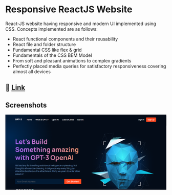 
# Responsive ReactJS Website 
React-JS website having responsive and modern UI implemented using CSS.
Concepts implemented are as follows:
- React functional components and their reusability
- React file and folder structure
- Fundamental CSS like flex & grid
- Fundamentals of the CSS BEM Model
- From soft and pleasant animations to complex gradients
- Perfectly placed media queries for satisfactory responsiveness covering almost all devices

## 🔗 [Link](https://mananghetia.github.io/gpt3/)
## Screenshots

![App Screenshot](/public/website.png?raw=true "Modern UI/UX")